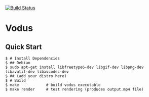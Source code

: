 [![Build Status](https://github.com/tsoding/vodus/workflows/CI/badge.svg)](https://github.com/tsoding/vodus/actions)

# Vodus

## Quick Start

```console
$ # Install Dependencies
$ ## Debian
$ sudo apt-get install libfreetype6-dev libgif-dev libpng-dev libavutil-dev libavcodec-dev
$ ## (add your distro here)
$ # Build
$ make            # build vodus executable
$ make render     # test rendering (produces output.mp4 file)
```
